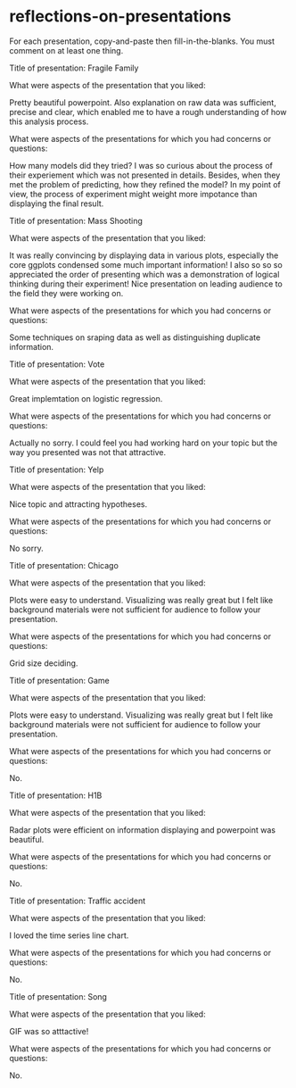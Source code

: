 # reflections-on-presentations

For each presentation, copy-and-paste then fill-in-the-blanks.  You must comment on at least one thing. 



Title of presentation: Fragile Family

What were aspects of the presentation that you liked:

Pretty beautiful powerpoint. Also explanation on raw data was sufficient, precise and clear, which enabled me to have a rough understanding of how this analysis process. 

What were aspects of the presentations for which you had concerns or questions:

How many models did they tried? I was so curious about the process of their experiement which was not presented in details. Besides, when they met the problem of predicting, how they refined the model? In my point of view, the process of experiment might weight more impotance than displaying the final result.



Title of presentation: Mass Shooting

What were aspects of the presentation that you liked:

It was really convincing by displaying data in various plots, especially the core ggplots condensed some much important information! I also so so so appreciated the order of presenting which was a demonstration of logical thinking during their experiment! Nice presentation on leading audience to the field they were working on.

What were aspects of the presentations for which you had concerns or questions:

Some techniques on sraping data as well as distinguishing duplicate information.



Title of presentation: Vote

What were aspects of the presentation that you liked:

Great implemtation on logistic regression.

What were aspects of the presentations for which you had concerns or questions:

Actually no sorry. I could feel you had working hard on your topic but the way you presented was not that attractive.



Title of presentation: Yelp

What were aspects of the presentation that you liked:

Nice topic and attracting hypotheses.

What were aspects of the presentations for which you had concerns or questions:

No sorry.


Title of presentation: Chicago

What were aspects of the presentation that you liked:

Plots were easy to understand. Visualizing was really great but I felt like background materials were not sufficient for audience to follow your presentation.

What were aspects of the presentations for which you had concerns or questions:

Grid size deciding.


Title of presentation: Game

What were aspects of the presentation that you liked:

Plots were easy to understand. Visualizing was really great but I felt like background materials were not sufficient for audience to follow your presentation.

What were aspects of the presentations for which you had concerns or questions:

No.




Title of presentation: H1B

What were aspects of the presentation that you liked:

Radar plots were efficient on information displaying and powerpoint was beautiful.

What were aspects of the presentations for which you had concerns or questions:

No.



Title of presentation: Traffic accident

What were aspects of the presentation that you liked:

I loved the time series line chart.

What were aspects of the presentations for which you had concerns or questions:

No.


Title of presentation: Song

What were aspects of the presentation that you liked:

GIF was so atttactive!

What were aspects of the presentations for which you had concerns or questions:

No.










